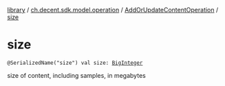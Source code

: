 [library](../../index.md) / [ch.decent.sdk.model.operation](../index.md) / [AddOrUpdateContentOperation](index.md) / [size](./size.md)

# size

`@SerializedName("size") val size: `[`BigInteger`](http://docs.oracle.com/javase/6/docs/api/java/math/BigInteger.html)

size of content, including samples, in megabytes

